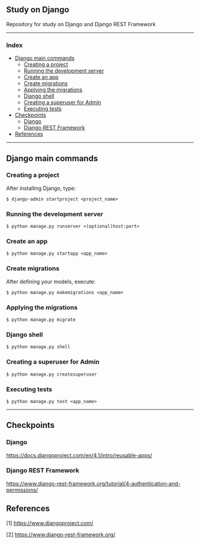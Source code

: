 <h2> Study on Django </h2>

Repository for study on Django and Django REST Framework

---

<h3>Index</h3>

- [Django main commands](#django-main-commands)
  - [Creating a project](#creating-a-project)
  - [Running the development server](#running-the-development-server)
  - [Create an app](#create-an-app)
  - [Create migrations](#create-migrations)
  - [Applying the migrations](#applying-the-migrations)
  - [Django shell](#django-shell)
  - [Creating a superuser for Admin](#creating-a-superuser-for-admin)
  - [Executing tests](#executing-tests)
- [Checkpoints](#checkpoints)
  - [Django](#django)
  - [Django REST Framework](#django-rest-framework)
- [References](#references)

---

## Django main commands

### Creating a project

After installing Django, type:

```shell
$ django-admin startproject <project_name>
```

### Running the development server

```shell
$ python manage.py runserver <(optional)host:port>
```

### Create an app

```shell
$ python manage.py startapp <app_name>
```

### Create migrations

After defining your models, execute:

```shell
$ python manage.py makemigrations <app_name>
```

### Applying the migrations

```shell
$ python manage.py migrate
```

### Django shell

```shell
$ python manage.py shell
```

### Creating a superuser for Admin

```shell
$ python manage.py createsuperuser
```

### Executing tests

```shell
$ python manage.py test <app_name>
```

---

## Checkpoints

### Django

https://docs.djangoproject.com/en/4.1/intro/reusable-apps/

### Django REST Framework

https://www.django-rest-framework.org/tutorial/4-authentication-and-permissions/

## References

[1] https://www.djangoproject.com/

[2] https://www.django-rest-framework.org/

